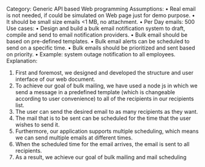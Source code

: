 Category: Generic API based Web programming Assumptions: 
• Real email is not needed, if could be simulated on Web page just for demo purpose. • It should be small size emails <1 MB, no attachment. 
• Per Day emails: 500 Use cases: 
• Design and build a bulk email notification system to draft, compile and send to email notification providers. 
• Bulk email should be based on pre-defined templates. 
• Bulk email alerts can be scheduled to send on a specific time. 
• Bulk emails should be prioritized and sent based on priority. 
• Example: system outage notification to all employees.
    Explanation:
1. First and foremost, we designed and developed the structure and user interface of 
our web document.
2. To achieve our goal of bulk mailing, we have used a node js in which we send a 
message in a predefined template (which is changeable according to user 
convenience) to all of the recipients in our recipients list.
3. The user can send the desired email to as many recipients as they want.
4. The mail that is to be sent can be scheduled for the time that the user wishes to send 
it.
5. Furthermore, our application supports multiple scheduling, which means we can 
send multiple emails at different times.
6. When the scheduled time for the email arrives, the email is sent to all recipients.
7. As a result, we achieve our goal of bulk mailing and mail scheduling
